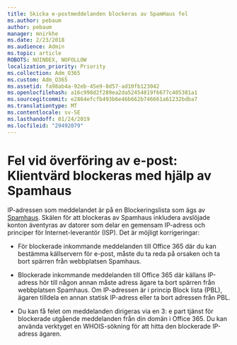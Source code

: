 ```yaml
---
title: Skicka e-postmeddelanden blockeras av SpamHaus fel
ms.author: pebaum
author: pebaum
manager: mnirkhe
ms.date: 2/23/2018
ms.audience: Admin
ms.topic: article
ROBOTS: NOINDEX, NOFOLLOW
localization_priority: Priority
ms.collection: Adm_O365
ms.custom: Adm_O365
ms.assetid: fa98ab4a-92eb-45e9-8d57-ad10fb123042
ms.openlocfilehash: a16c998d2f289ea2da52454819f6677c405381a1
ms.sourcegitcommit: e2864efcfb493b6e46b662b746661a61232bdba7
ms.translationtype: MT
ms.contentlocale: sv-SE
ms.lasthandoff: 01/24/2019
ms.locfileid: "29492079"
---
```

# <a name="error-sending-email-client-host-blocked-using-spamhaus"></a>Fel vid överföring av e-post: Klientvärd blockeras med hjälp av Spamhaus

IP-adressen som meddelandet är på en Blockeringslista som ägs av [Spamhaus](https://go.microsoft.com/fwlink/p/?linkid=123245). Skälen för att blockeras av Spamhaus inkludera avslöjade konton äventyras av datorer som delar en gemensam IP-adress och principer för Internet-leverantör (ISP). Det är möjligt korrigeringar:
  
- För blockerade inkommande meddelanden till Office 365 där du kan bestämma källservern för e-post, måste du ta reda på orsaken och ta bort spärren från webbplatsen Spamhaus.
    
- Blockerade inkommande meddelanden till Office 365 där källans IP-adress hör till någon annan måste adress ägare ta bort spärren från webbplatsen Spamhaus. Om IP-adressen är i princip Block lista (PBL), ägaren tilldela en annan statisk IP-adress eller ta bort adressen från PBL.
    
- Du kan få felet om meddelanden dirigeras via en 3: e part tjänst för blockerade utgående meddelanden från din domän i Office 365. Du kan använda verktyget en WHOIS-sökning för att hitta den blockerade IP-adress ägaren.
    

